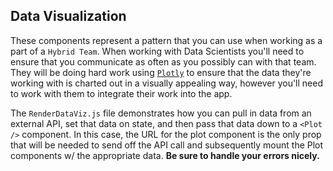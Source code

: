 ## Data Visualization

These components represent a pattern that you can use when working as a part of a `Hybrid Team`. When working with Data Scientists you'll need to ensure that you communicate as often as you possibly can with that team. They will be doing hard work using [`Plotly`](https://plotly.com/) to ensure that the data they're working with is charted out in a visually appealing way, however you'll need to work with them to integrate their work into the app.

The `RenderDataViz.js` file demonstrates how you can pull in data from an external API, set that data on state, and then pass that data down to a `<Plot />` component. In this case, the URL for the plot component is the only prop that will be needed to send off the API call and subsequently mount the Plot components w/ the appropriate data. **Be sure to handle your errors nicely.**
